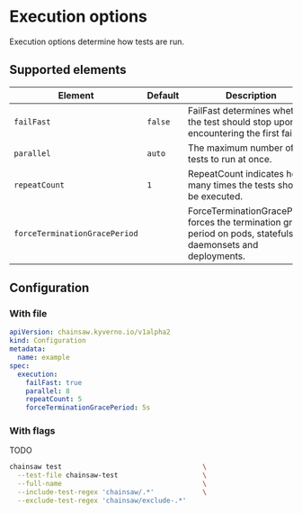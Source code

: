 # Execution options

Execution options determine how tests are run.

## Supported elements

| Element | Default | Description |
|---|---|---|
| `failFast` | `false` | FailFast determines whether the test should stop upon encountering the first failure. |
| `parallel` | `auto` | The maximum number of tests to run at once. |
| `repeatCount` | `1` | RepeatCount indicates how many times the tests should be executed. |
| `forceTerminationGracePeriod` | | ForceTerminationGracePeriod forces the termination grace period on pods, statefulsets, daemonsets and deployments. |

## Configuration

### With file

```yaml
apiVersion: chainsaw.kyverno.io/v1alpha2
kind: Configuration
metadata:
  name: example
spec:
  execution:
    failFast: true
    parallel: 8
    repeatCount: 5
    forceTerminationGracePeriod: 5s
```

### With flags

TODO
```bash
chainsaw test                                   \
  --test-file chainsaw-test                     \
  --full-name                                   \
  --include-test-regex 'chainsaw/.*'            \
  --exclude-test-regex 'chainsaw/exclude-.*'
```

